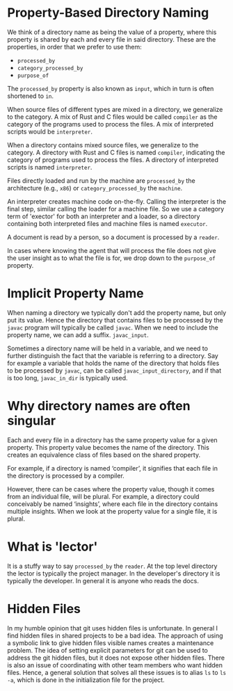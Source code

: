 
# Property-Based Directory Naming

We think of a directory name as being the value of a property, where
this property is shared by each and every file in said directory.
These are the properties, in order that we prefer to use them:

* `processed_by`
* `category_processed_by`
* `purpose_of`

The `processed_by` property is also known as `input`, which in turn is
often shortened to `in`.



When source files of different types are mixed in a directory, we generalize 
to the category.  A mix of Rust and C files would be called `compiler` as the 
category of the programs used to process the files. A mix of interpreted scripts
would be `interpreter`.

When a directory contains mixed source files, we generalize to the category. A
directory with Rust and C files is named `compiler`, indicating the category of
programs used to process the files. A directory of interpreted scripts is named
`interpreter`.

Files directly loaded and run by the machine are `processed_by` the architecture
(e.g., `x86`) or `category_processed_by` the `machine`.

An interpreter creates machine code on-the-fly. Calling the interpreter is the
final step, similar calling the loader for a machine file. So we use a category
term of 'exector' for both an interpreter and a loader, so a directory
containing both interpreted files and machine files is named `executor`.

A document is read by a person, so a document is processed by a `reader`. 

In cases where knowing the agent that will process the file does not give the
user insight as to what the file is for, we drop down to the `purpose_of`
property.

# Implicit Property Name

When naming a directory we typically don't add the property name, but only
put its value. Hence the directory that contains files to be processed
by the `javac` program will typically be called `javac`.  When we need to include the
property name, we can add a suffix. `javac_input`. 

Sometimes a directory name will be held in a variable, and we need to further
distinguish the fact that the variable is referring to a directory. Say for
example a variable that holds the name of the directory that holds files
to be processed by `javac`, can be called `javac_input_directory`, and if
that is too long,  `javac_in_dir` is typically used.


# Why directory names are often singular

Each and every file in a directory has the same property value
for a given property. This property value becomes the name of the directory.
This creates an equivalence class of files based on the shared
property. 

For example, if a directory is named ‘compiler’, it signifies that
each file in the directory is processed by a compiler. 

However, there can be cases where the property value, though it comes from an
individual file, will be plural.  For example, a directory could conceivably be
named ‘insights’, where each file in the directory contains multiple insights.
When we look at the property value for a single file, it is plural.

# What is 'lector'

It is a stuffy way to say `processed_by` the `reader`.  At the top level directory
the lector is typically the project manager. In the developer's directory it is
typically the developer.  In general it is anyone who reads the docs.

# Hidden Files

In my humble opinion that git uses hidden files is unfortunate. In general I
find hidden files in shared projects to be a bad idea. The approach of using a
symbolic link to give hidden files visible names creates a maintenance 
problem. The idea of setting explicit parameters for git can be used to
address the git hidden files, but it does not expose other hidden files.
There is also an issue of coordinating with other team members who want
hidden files. Hence, a general solution that solves all these issues is
to alias `ls` to `ls -a`, which is done in the initialization file
for the project.


<!--  LocalWords:  lector
 -->
